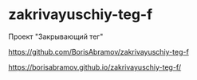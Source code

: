 # zakrivayuschiy-teg-f
Проект "Закрывающий тег"

https://github.com/BorisAbramov/zakrivayuschiy-teg-f

https://borisabramov.github.io/zakrivayuschiy-teg-f/
